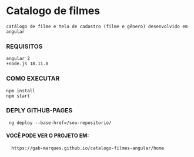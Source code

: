 # Catalogo de filmes 
    catálogo de filme e tela de cadastro (filme e gênero) desenvolvido em angular

### REQUISITOS
    angular 2 
    +node.js 18.11.0 
  

### COMO EXECUTAR
    npm install
    npm start
  
### DEPLY GITHUB-PAGES
     ng deploy --base-href=/seu-repositorio/     
     
#### VOCÊ PODE VER O PROJETO EM:
      https://gab-marques.github.io/catalogo-filmes-angular/home
  
